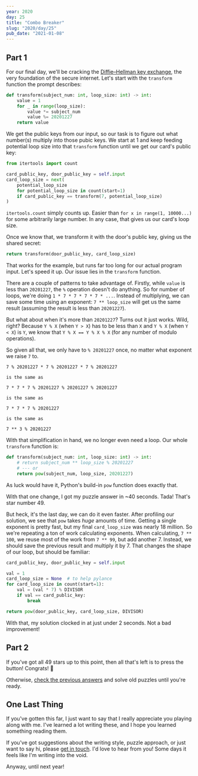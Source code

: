 ```yaml
---
year: 2020
day: 25
title: "Combo Breaker"
slug: "2020/day/25"
pub_date: "2021-01-08"
---
```


## Part 1

For our final day, we'll be cracking the [Diffie–Hellman key exchange](https://en.wikipedia.org/wiki/Diffie–Hellman_key_exchange), the very foundation of the secure internet. Let's start with the `transform` function the prompt describes:

```py
def transform(subject_num: int, loop_size: int) -> int:
    value = 1
    for _ in range(loop_size):
        value *= subject_num
        value %= 20201227
    return value
```

We get the public keys from our input, so our task is to figure out what number(s) multiply into those pubic keys. We start at 1 and keep feeding potential loop size into that `transform` function until we get our card's public key:

```py
from itertools import count

card_public_key, door_public_key = self.input
card_loop_size = next(
    potential_loop_size
    for potential_loop_size in count(start=1)
    if card_public_key == transform(7, potential_loop_size)
)
```

`itertools.count` simply counts up. Easier than `for x in range(1, 10000...)` for some arbitrarily large number. In any case, that gives us our card's loop size.

Once we know that, we transform it with the door's public key, giving us the shared secret:

```py
return transform(door_public_key, card_loop_size)
```

That works for the example, but runs far too long for our actual program input. Let's speed it up. Our issue lies in the `transform` function.

There are a couple of patterns to take advantage of. Firstly, while `value` is less than `20201227`, the `%` operation doesn't do anything. So for number of loops, we're doing `1 * 7 * 7 * 7 * 7 * ...`. Instead of multiplying, we can save some time using an exponent: `7 ** loop_size` will get us the same result (assuming the result is less than `20201227`).

But what about when it's more than `20201227`? Turns out it just works. Wild, right? Because `Y % X` (when `Y > X`) has to be less than `X` and `Y % X` (when `Y < X`) is `Y`, we know that `Y % X == Y % X % X` (for any number of modulo operations).

So given all that, we only have to `% 20201227` once, no matter what exponent we raise `7` to.

```
7 % 20201227 * 7 % 20201227 * 7 % 20201227

is the same as

7 * 7 * 7 % 20201227 % 20201227 % 20201227

is the same as

7 * 7 * 7 % 20201227

is the same as

7 ** 3 % 20201227
```

With that simplification in hand, we no longer even need a loop. Our whole `transform` function is:

```py
def transform(subject_num: int, loop_size: int) -> int:
    # return subject_num ** loop_size % 20201227
    # --- or
    return pow(subject_num, loop_size, 20201227)
```

As luck would have it, Python's build-in `pow` function does exactly that.

With that one change, I got my puzzle answer in ~40 seconds. Tada! That's star number 49.

But heck, it's the last day, we can do it even faster. After profiling our solution, we see that `pow` takes _huge_ amounts of time. Getting a single exponent is pretty fast, but my final `card_loop_size` was nearly 18 million. So we're repeating a ton of work calculating exponents. When calculating, `7 ** 100`, we reuse most of the work from `7 ** 99`, but add another 7. Instead, we should save the previous result and multiply it by 7. That changes the shape of our loop, but should be familiar:

```py
card_public_key, door_public_key = self.input

val = 1
card_loop_size = None  # to help pylance
for card_loop_size in count(start=1):
    val = (val * 7) % DIVISOR
    if val == card_public_key:
        break

return pow(door_public_key, card_loop_size, DIVISOR)
```

With that, my solution clocked in at just under 2 seconds. Not a bad improvement!

## Part 2

If you've got all 49 stars up to this point, then all that's left is to press the button! Congrats! :tada:

Otherwise, [check the previous answers](https://github.com/xavdid/advent-of-code/tree/main/solutions/2020) and solve old puzzles until you're ready.

## One Last Thing

If you've gotten this far, I just want to say that I really appreciate you playing along with me. I've learned a lot writing these, and I hope you learned something reading them.

If you've got suggestions about the writing style, puzzle approach, or just want to say hi, please [get in touch](https://xavd.id/contact). I'd love to hear from you! Some days it feels like I'm writing into the void.

Anyway, until next year!
